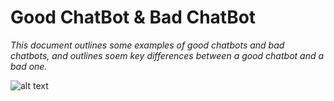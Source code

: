 # Good ChatBot & Bad ChatBot

*This document outlines some examples of good chatbots and bad chatbots, and outlines soem key differences between a good chatbot and a bad one.*

![alt text](https://images.wsj.net/im-519320/?width=540&size=1.5)


